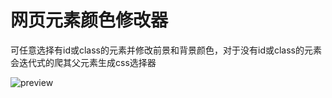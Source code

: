 # 网页元素颜色修改器

可任意选择有id或class的元素并修改前景和背景颜色，对于没有id或class的元素会迭代式的爬其父元素生成css选择器 

![preview](Images/preview.gif)